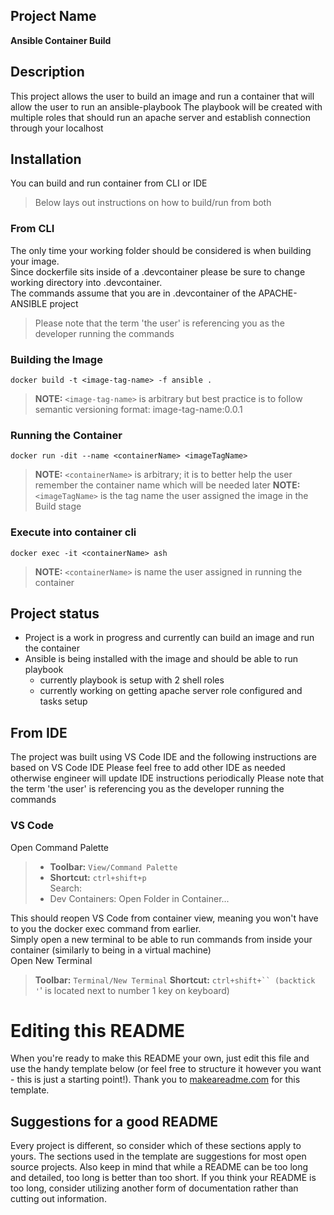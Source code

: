 ## Project Name
**Ansible Container Build**

## Description
This project allows the user to build an image and run a container that will allow the user to run an ansible-playbook
The playbook will be created with multiple roles that should run an apache server and establish connection through your localhost

## Installation
You can build and run container from CLI or IDE
> Below lays out instructions on how to build/run from both

### From CLI
The only time your working folder should be considered is when building your image.
<br />Since dockerfile sits inside of a .devcontainer please be sure to change working directory into .devcontainer.
<br />The commands assume that you are in .devcontainer of the APACHE-ANSIBLE project
> Please note that the term 'the user' is referencing you as the developer running the commands

### Building the Image
`docker build -t <image-tag-name> -f ansible .` 
> **NOTE:** `<image-tag-name>` is arbitrary but best practice is to follow semantic versioning format: image-tag-name:0.0.1

### Running the Container
`docker run -dit --name <containerName> <imageTagName>`
> **NOTE:** `<containerName>` is arbitrary; it is to better help the user remember the container name which will be needed later
> **NOTE:** `<imageTagName>` is the tag name the user assigned the image in the Build stage

### Execute into container cli
`docker exec -it <containerName> ash`
> **NOTE:** `<containerName>` is name the user assigned in running the container

## Project status
- Project is a work in progress and currently can build an image and run the container
- Ansible is being installed with the image and should be able to run playbook
    - currently playbook is setup with 2 shell roles
    - currently working on getting apache server role configured and tasks setup

## From IDE
The project was built using VS Code IDE and the following instructions are based on VS Code IDE
Please feel free to add other IDE as needed otherwise engineer will update IDE instructions periodically
Please note that the term 'the user' is referencing you as the developer running the commands

### VS Code
Open Command Palette
>- **Toolbar:** `View/Command Palette`
>- **Shortcut:** `ctrl+shift+p`
<br />Search:
>- Dev Containers: Open Folder in Container...

This should reopen VS Code from container view, meaning you won't have to you the docker exec command from earlier.
<br />Simply open a new terminal to be able to run commands from inside your container (similarly to being in a virtual machine)
<br />Open New Terminal
>**Toolbar:** `Terminal/New Terminal`
>**Shortcut:** `ctrl+shift+`` (backtick '`' is located next to number 1 key on keyboard)

# Editing this README
When you're ready to make this README your own, just edit this file and use the handy template below (or feel free to structure it however you want - this is just a starting point!). Thank you to [makeareadme.com](https://www.makeareadme.com/) for this template.

## Suggestions for a good README
Every project is different, so consider which of these sections apply to yours. The sections used in the template are suggestions for most open source projects. Also keep in mind that while a README can be too long and detailed, too long is better than too short. If you think your README is too long, consider utilizing another form of documentation rather than cutting out information.
